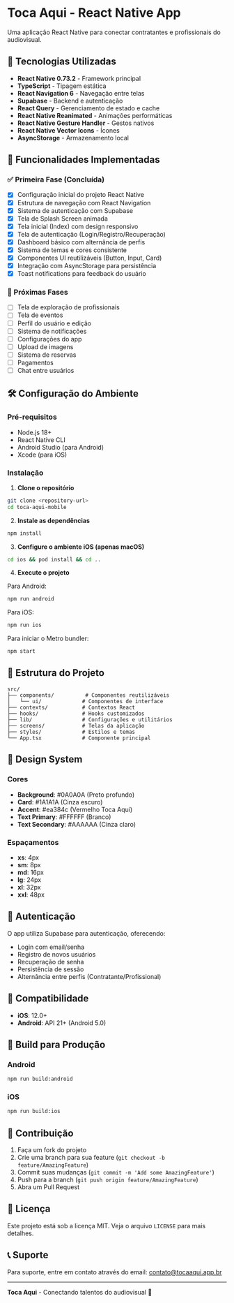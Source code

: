 # Toca Aqui - React Native App

Uma aplicação React Native para conectar contratantes e profissionais do audiovisual.

## 🚀 Tecnologias Utilizadas

- **React Native 0.73.2** - Framework principal
- **TypeScript** - Tipagem estática
- **React Navigation 6** - Navegação entre telas
- **Supabase** - Backend e autenticação
- **React Query** - Gerenciamento de estado e cache
- **React Native Reanimated** - Animações performáticas
- **React Native Gesture Handler** - Gestos nativos
- **React Native Vector Icons** - Ícones
- **AsyncStorage** - Armazenamento local

## 📱 Funcionalidades Implementadas

### ✅ Primeira Fase (Concluída)
- [x] Configuração inicial do projeto React Native
- [x] Estrutura de navegação com React Navigation
- [x] Sistema de autenticação com Supabase
- [x] Tela de Splash Screen animada
- [x] Tela inicial (Index) com design responsivo
- [x] Tela de autenticação (Login/Registro/Recuperação)
- [x] Dashboard básico com alternância de perfis
- [x] Sistema de temas e cores consistente
- [x] Componentes UI reutilizáveis (Button, Input, Card)
- [x] Integração com AsyncStorage para persistência
- [x] Toast notifications para feedback do usuário

### 🔄 Próximas Fases
- [ ] Tela de exploração de profissionais
- [ ] Tela de eventos
- [ ] Perfil do usuário e edição
- [ ] Sistema de notificações
- [ ] Configurações do app
- [ ] Upload de imagens
- [ ] Sistema de reservas
- [ ] Pagamentos
- [ ] Chat entre usuários

## 🛠️ Configuração do Ambiente

### Pré-requisitos
- Node.js 18+
- React Native CLI
- Android Studio (para Android)
- Xcode (para iOS)

### Instalação

1. **Clone o repositório**
```bash
git clone <repository-url>
cd toca-aqui-mobile
```

2. **Instale as dependências**
```bash
npm install
```

3. **Configure o ambiente iOS (apenas macOS)**
```bash
cd ios && pod install && cd ..
```

4. **Execute o projeto**

Para Android:
```bash
npm run android
```

Para iOS:
```bash
npm run ios
```

Para iniciar o Metro bundler:
```bash
npm start
```

## 📁 Estrutura do Projeto

```
src/
├── components/          # Componentes reutilizáveis
│   └── ui/             # Componentes de interface
├── contexts/           # Contextos React
├── hooks/              # Hooks customizados
├── lib/                # Configurações e utilitários
├── screens/            # Telas da aplicação
├── styles/             # Estilos e temas
└── App.tsx             # Componente principal
```

## 🎨 Design System

### Cores
- **Background**: #0A0A0A (Preto profundo)
- **Card**: #1A1A1A (Cinza escuro)
- **Accent**: #ea384c (Vermelho Toca Aqui)
- **Text Primary**: #FFFFFF (Branco)
- **Text Secondary**: #AAAAAA (Cinza claro)

### Espaçamentos
- **xs**: 4px
- **sm**: 8px
- **md**: 16px
- **lg**: 24px
- **xl**: 32px
- **xxl**: 48px

## 🔐 Autenticação

O app utiliza Supabase para autenticação, oferecendo:
- Login com email/senha
- Registro de novos usuários
- Recuperação de senha
- Persistência de sessão
- Alternância entre perfis (Contratante/Profissional)

## 📱 Compatibilidade

- **iOS**: 12.0+
- **Android**: API 21+ (Android 5.0)

## 🚀 Build para Produção

### Android
```bash
npm run build:android
```

### iOS
```bash
npm run build:ios
```

## 🤝 Contribuição

1. Faça um fork do projeto
2. Crie uma branch para sua feature (`git checkout -b feature/AmazingFeature`)
3. Commit suas mudanças (`git commit -m 'Add some AmazingFeature'`)
4. Push para a branch (`git push origin feature/AmazingFeature`)
5. Abra um Pull Request

## 📄 Licença

Este projeto está sob a licença MIT. Veja o arquivo `LICENSE` para mais detalhes.

## 📞 Suporte

Para suporte, entre em contato através do email: contato@tocaaqui.app.br

---

**Toca Aqui** - Conectando talentos do audiovisual 🎵